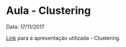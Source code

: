 # Aula - Clustering
Data: 17/11/2017

[Link](https://docs.google.com/presentation/d/10SnrYrevdnGF2JoYkIes2oBFa-Ttz7cZkgq_czH3AzI/edit?usp=sharing) para a apresentação utilizada - Clustering.
